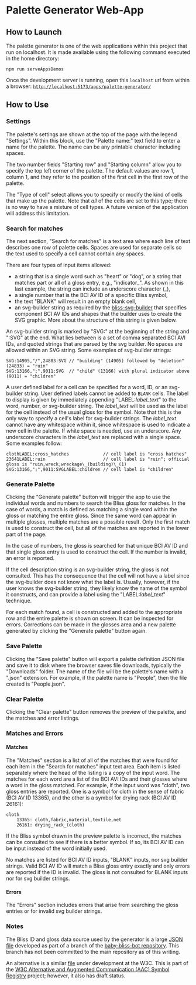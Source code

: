# Palette Generator Web-App

## How to Launch

The palette generator is one of the web applications within this
project that run on localhost.  It
is made available using the following command executed in the home directory:

```text
npm run serveAppsDemos
```

Once the development server is running, open this `localhost` url from within a
browser:
[`http://localhost:5173/apps/palette-generator/`](http://localhost:5173/apps/palette-generator/)

## How to Use

### Settings

The palette's settings are shown at the top of the page with the legend
"Settings".  Within this block, use the "Palette name:" text field to enter a
name for the palette.  The name can be any printable character including spaces.

The two number fields "Starting row" and "Starting column" allow you to specify
the top left corner of the palette.  The default values are row 1, column 1, and
they refer to the position of the first cell in the first row of the palette.

The "Type of cell" select allows you to specify or modify the kind of cells that
make up the palette.  Note that _all_ of the cells are set to this type; there
is no way to have a mixture of cell types.  A future version of the application
will address this limitation.

### Search for matches

The next section, "Search for matches" is a text area where each line of text
describes one row of palette cells.  Spaces are used for separate cells so the
text used to specify a cell cannot contain any spaces.

There are four types of input items allowed:

- a string that is a single word such as "heart" or "dog", or a string that
  matches part or all of a gloss entry, e.g., "indicator_".  As shown in this
  last example, the string can include an underscore character (\_),
- a single number that is the BCI AV ID of a specific Bliss symbol,
- the text "BLANK" will result in an empty blank cell,
- an svg-builder string as required by the [bliss-svg-builder](https://github.com/hlridge/bliss-svg-builder)
  that specifies component BCI AV IDs and shapes that the builder uses to create
  the SVG graphic.  More about the structure of this string is given below.

An svg-builder string is marked by "SVG:" at the beginning of the string and
":SVG" at the end. What lies between is a set of comma separated BCI AVI IDs,
and quoted strings that are parsed by the svg builder.  No spaces are allowed
within an SVG string.  Some examples of svg-builder strings:

```text
SVG:14905,"/",24883:SVG // "building" (14905) followed by "deletion" (24833) = "ruin"
SVG:13166,";",9011:SVG  // "child" (13166) with plural indicator above (9011) = "children"
```

A user defined label for a cell can be specified for a word, ID, or an
svg-builder string. User defined labels cannot be added to `BLANK` cells. The
label to display is given by immediately appending "LABEL:_label\_text_" to the
word, number, or svg-builder string. The _label\_text_ will be used as the label
for the cell instead of the usual gloss for the symbol. Note that this is the
only way to specify a cell's label for svg-builder strings.  The _label\_text_
cannot have any whitespace within it, since whitespace is used to indicate a new
cell in the palette.  If white space is needed, use an underscore.  Any
underscore characters in the _label\_text_ are replaced with a single space.
Some examples follow:

```text
clothLABEL:cross_hatches             // cell label is "cross hatches"
23641LABEL:ruin                      // cell label is "ruin"; official gloss is "ruin,wreck,wreckage\_(building)\_(1)
SVG:13166,";",9011:SVGLABEL:children // cell label is "children"
```

### Generate Palette

Clicking the "Generate palette" button will trigger the app to use the
individual words and numbers to search the Bliss gloss for matches.  In the case
of words, a match is defined as matching a single word within the gloss or
matching the entire gloss.  Since the same word can appear in multiple glosses,
multiple matches are a possible result.  Only the first match is used to
construct the cell, but all of the matches are reported in the lower part of the
page.

In the case of numbers, the gloss is searched for that unique BCI AV ID and that
single gloss entry is used to construct the cell.  If the number is invalid, an
error is reported.

If the cell description string is an svg-builder string, the gloss is not
consulted. This has the consequence that the cell will not have a label since
the svg-builder does not know what the label is.  Usually, however, if the user
knows the svg-builder string, they likely know the name of the symbol it
constructs, and can provide a label using the "LABEL:_label\_text_" technique.

For each match found, a cell is constructed and added to the appropriate row and
the entire palette is shown on screen.  It can be inspected for errors.
Corrections can be made in the glosses area and a new palette generated by
clicking the "Generate palette" button again.

### Save Palette

Clicking the "Save palette" button will export a palette definition JSON file
and save it to disk where the browser saves file downloads, typically the
"Downloads" folder.  The name of the file will be the palette's name with a
".json" extension.  For example, if the palette name is "People", then the file
created is "People.json".

### Clear Palette

Clicking the "Clear palette" button removes the preview of the palette, and the
matches and error listings.

### Matches and Errors

#### Matches

The "Matches" section is a list of all of the matches that were found for each
item in the "Search for matches" input text area.  Each item is listed
separately where the head of the listing is a copy of the input word.  The
matches for each word are a list of the BCI AVI IDs and their glosses where a
word in the gloss matched.  For example, if the input word was "cloth", two
gloss entries are reported.  One is a symbol for cloth in the sense of fabric
(BCI AV ID 13365), and the other is a symbol for drying rack (BCI AV ID 26161):

```text
cloth
    13365: cloth,fabric,material,textile,net
    26161: drying_rack_(cloth)
```

If the Bliss symbol drawn in the preview palette is incorrect, the matches can
be consulted to see if there is a better symbol.  If so, its BCI AV ID can be
input instead of the word initially used.

No matches are listed for BCI AV ID inputs, "BLANK" inputs, nor svg builder
strings.  Valid BCI AV ID will match a Bliss gloss entry exactly and only errors
are reported if the ID is invalid.  The gloss is not consulted for BLANK inputs
nor for svg builder strings.

#### Errors

The "Errors" section includes errors that arise from searching the gloss entries
or for invalid svg builder strings.

### Notes

The Bliss ID and gloss data source used by the generator is a large [JSON
file](https://raw.githubusercontent.com/cindyli/baby-bliss-bot/refs/heads/feat/bmw/data/bliss_symbol_explanations.json)
developed as part of a branch of the [baby-bliss-bot repository](https://github.com/inclusive-design/baby-bliss-bot/).
This branch has not been committed to the main repository as of this writing.

An alternative is a similar
[file](https://w3c.github.io/aac-registry/data/blissymbolics.json) under
development at the W3C.  This is part of the [W3C Alternative and Augmented Communication (AAC) Symbol Registry](https://www.w3.org/TR/aac-registry/)
project; however, it also has draft status.
